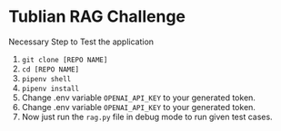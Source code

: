 # Tublian RAG Challenge

Necessary Step to Test the application

<ol>
  <li>
    <code>git clone [REPO NAME]</code>
  </li>
  <li>
    <code>cd [REPO NAME]</code>
  </li>
  <li>
    <code>pipenv shell</code>
  </li>
  <li>
    <code>pipenv install</code>
  </li>
  <li>
    Change .env variable <code>OPENAI_API_KEY</code> to your generated token.
  </li>
  <li>
    Change .env variable <code>OPENAI_API_KEY</code> to your generated token.
  </li>
  <li>
    Now just run the <code>rag.py</code> file in debug mode to run given test cases.
  </li>
</ol>

